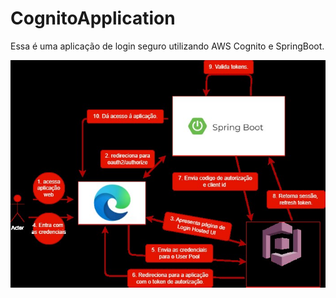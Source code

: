 # CognitoApplication
Essa é uma aplicação de login seguro utilizando AWS Cognito e SpringBoot.


![img.png](img.png)